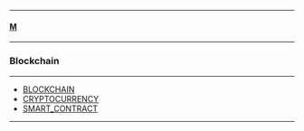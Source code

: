 
---

#### [M](https://github.com/ttltrk/TTT/blob/master/menu.md)

---

### Blockchain

---

* [BLOCKCHAIN](https://github.com/ttltrk/TTT/blob/master/BLK/BLK/BLK.md)
* [CRYPTOCURRENCY](https://github.com/ttltrk/TTT/blob/master/BLK/CRY/CRY.md)
* [SMART_CONTRACT](https://github.com/ttltrk/TTT/blob/master/BLK/SMA/SMA.md)

---
